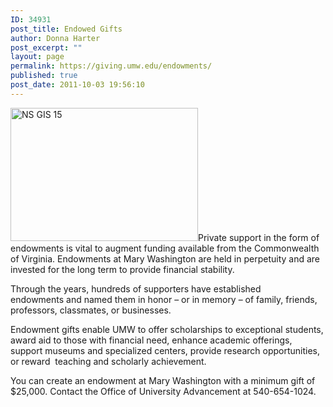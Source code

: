 ```yaml
---
ID: 34931
post_title: Endowed Gifts
author: Donna Harter
post_excerpt: ""
layout: page
permalink: https://giving.umw.edu/endowments/
published: true
post_date: 2011-10-03 19:56:10
---
```

<a href="https://giving.umw.edu/wp-content/uploads/2011/10/NS-GIS-15.jpg"><img class="alignright wp-image-47364 size-medium" src="https://giving.umw.edu/wp-content/uploads/2011/10/NS-GIS-15-300x213.jpg" alt="NS GIS 15" width="300" height="213" /></a>Private support in the form of endowments is vital to augment funding available from the Commonwealth of Virginia. Endowments at Mary Washington are held in perpetuity and are invested for the long term to provide financial stability.

Through the years, hundreds of supporters have established endowments and named them in honor – or in memory – of family, friends, professors, classmates, or businesses.
<p align="left">Endowment gifts enable UMW to offer scholarships to exceptional students, award aid to those with financial need, enhance academic offerings, support museums and specialized centers, provide research opportunities, or reward  teaching and scholarly achievement.</p>
You can create an endowment at Mary Washington with a minimum gift of $25,000. Contact the Office of University Advancement at 540-654-1024.